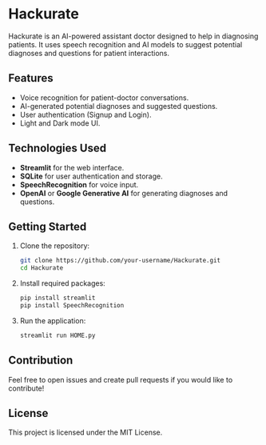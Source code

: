 # Hackurate  

Hackurate is an AI-powered assistant doctor designed to help in diagnosing patients. It uses speech recognition and AI models to suggest potential diagnoses and questions for patient interactions.

## Features  
- Voice recognition for patient-doctor conversations.  
- AI-generated potential diagnoses and suggested questions.  
- User authentication (Signup and Login).  
- Light and Dark mode UI.  

## Technologies Used  
- **Streamlit** for the web interface.  
- **SQLite** for user authentication and storage.  
- **SpeechRecognition** for voice input.  
- **OpenAI** or **Google Generative AI** for generating diagnoses and questions.  

## Getting Started  
1. Clone the repository:  
    ```bash
    git clone https://github.com/your-username/Hackurate.git
    cd Hackurate
    ```
2. Install required packages:  
    ```bash
    pip install streamlit
    pip install SpeechRecognition 
    ```
3. Run the application:  
    ```bash
    streamlit run HOME.py
    ```

## Contribution  
Feel free to open issues and create pull requests if you would like to contribute!

## License  
This project is licensed under the MIT License.
